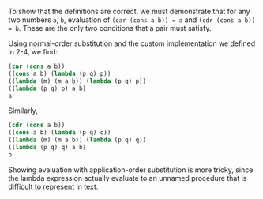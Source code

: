To show that the definitions are correct, we must demonstrate that for any two
numbers `a`, `b`, evaluation of `(car (cons a b)) = a` and `(cdr (cons a b)) =
b`. These are the only two conditions that a pair must satisfy.

Using normal-order substitution and the custom implementation we defined in 2-4,
we find:

```scheme
(car (cons a b))
((cons a b) (lambda (p q) p))
((lambda (m) (m a b)) (lambda (p q) p))
((lambda (p q) p) a b)
a
```

Similarly,

```scheme
(cdr (cons a b))
((cons a b) (lambda (p q) q))
((lambda (m) (m a b)) (lambda (p q) q))
((lambda (p q) q) a b)
b
```

Showing evaluation with application-order substitution is more tricky, since the
lambda expression actually evaluate to an unnamed procedure that is difficult to
represent in text.
